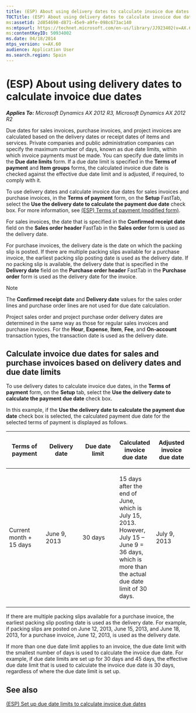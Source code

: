 ```yaml
---
title: (ESP) About using delivery dates to calculate invoice due dates
TOCTitle: (ESP) About using delivery dates to calculate invoice due dates
ms:assetid: 2d854698-d871-45e9-a9fe-098c673ac140
ms:mtpsurl: https://technet.microsoft.com/en-us/library/JJ923402(v=AX.60)
ms:contentKeyID: 50934002
ms.date: 04/18/2014
mtps_version: v=AX.60
audience: Application User
ms.search.region: Spain
---
```


# (ESP) About using delivery dates to calculate invoice due dates 


_**Applies To:** Microsoft Dynamics AX 2012 R3, Microsoft Dynamics AX 2012 R2_

Due dates for sales invoices, purchase invoices, and project invoices are calculated based on the delivery dates or receipt dates of items and services. Private companies and public administration companies can specify the maximum number of days, known as due date limits, within which invoice payments must be made. You can specify due date limits in the **Due date limits** form. If a due date limit is specified in the **Terms of payment** and **Item groups** forms, the calculated invoice due date is checked against the effective due date limit and is adjusted, if required, to comply with it.

To use delivery dates and calculate invoice due dates for sales invoices and purchase invoices, in the **Terms of payment** form, on the **Setup** FastTab, select the **Use the delivery date to calculate the payment due date** check box. For more information, see [(ESP) Terms of payment (modified form)](https://technet.microsoft.com/en-us/library/jj910987\(v=ax.60\)).

For sales invoices, the date that is specified in the **Confirmed receipt date** field on the **Sales order header** FastTab in the **Sales order** form is used as the delivery date.

For purchase invoices, the delivery date is the date on which the packing slip is posted. If there are multiple packing slips available for a purchase invoice, the earliest packing slip posting date is used as the delivery date. If no packing slip is available, the delivery date that is specified in the **Delivery date** field on the **Purchase order header** FastTab in the **Purchase order** form is used as the delivery date for the invoice.


> [!NOTE]
> <P>The <STRONG>Confirmed receipt date</STRONG> and <STRONG>Delivery date</STRONG> values for the sales order lines and purchase order lines are not used for due date calculation.</P>



Project sales order and project purchase order delivery dates are determined in the same way as those for regular sales invoices and purchase invoices. For the **Hour**, **Expense**, **Item**, **Fee**, and **On-account** transaction types, the transaction date is used as the delivery date.

## Calculate invoice due dates for sales and purchase invoices based on delivery dates and due date limits

To use delivery dates to calculate invoice due dates, in the **Terms of payment** form, on the **Setup** tab, select the **Use the delivery date to calculate the payment due date** check box.

In this example, if the **Use the delivery date to calculate the payment due date** check box is selected, the calculated payment due date for the selected terms of payment is displayed as follows.

<table>
<colgroup>
<col style="width: 20%" />
<col style="width: 20%" />
<col style="width: 20%" />
<col style="width: 20%" />
<col style="width: 20%" />
</colgroup>
<thead>
<tr class="header">
<th><p>Terms of payment</p></th>
<th><p>Delivery date</p></th>
<th><p>Due date limit</p></th>
<th><p>Calculated invoice due date</p></th>
<th><p>Adjusted invoice due date</p></th>
</tr>
</thead>
<tbody>
<tr class="odd">
<td><p>Current month + 15 days</p></td>
<td><p>June 9, 2013</p></td>
<td><p>30 days</p></td>
<td><p>15 days after the end of June, which is July 15, 2013. However, July 15 – June 9 = 36 days, which is more than the actual due date limit of 30 days.</p></td>
<td><p>July 9, 2013</p></td>
</tr>
</tbody>
</table>


If there are multiple packing slips available for a purchase invoice, the earliest packing slip posting date is used as the delivery date. For example, if packing slips are posted on June 12, 2013, June 15, 2013, and June 18, 2013, for a purchase invoice, June 12, 2013, is used as the delivery date.

If more than one due date limit applies to an invoice, the due date limit with the smallest number of days is used to calculate the invoice due date. For example, if due date limits are set up for 30 days and 45 days, the effective due date limit that is used to calculate the invoice due date is 30 days, regardless of where the due date limit is set up.

## See also

[(ESP) Set up due date limits to calculate invoice due dates](esp-set-up-due-date-limits-to-calculate-invoice-due-dates.md)

  


